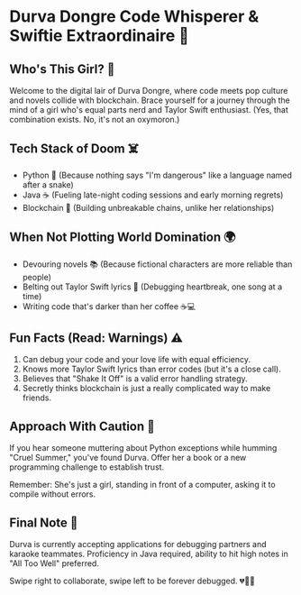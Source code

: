 
# Durva Dongre Code Whisperer & Swiftie Extraordinaire 🎸

## Who's This Girl? 🤔

Welcome to the digital lair of Durva Dongre, where code meets pop culture and novels collide with blockchain. Brace yourself for a journey through the mind of a girl who's equal parts nerd and Taylor Swift enthusiast. (Yes, that combination exists. No, it's not an oxymoron.)

## Tech Stack of Doom ☠️

- Python 🐍 (Because nothing says "I'm dangerous" like a language named after a snake)
- Java ☕ (Fueling late-night coding sessions and early morning regrets)
- Blockchain 🔗 (Building unbreakable chains, unlike her relationships)

## When Not Plotting World Domination 🌍

- Devouring novels 📚 (Because fictional characters are more reliable than people)
- Belting out Taylor Swift lyrics 🎤 (Debugging heartbreak, one song at a time)
- Writing code that's darker than her coffee ☕💻

## Fun Facts (Read: Warnings) ⚠️

1. Can debug your code and your love life with equal efficiency.
2. Knows more Taylor Swift lyrics than error codes (but it's a close call).
3. Believes that "Shake It Off" is a valid error handling strategy.
4. Secretly thinks blockchain is just a really complicated way to make friends.

## Approach With Caution 🚧

If you hear someone muttering about Python exceptions while humming "Cruel Summer," you've found Durva. Offer her a book or a new programming challenge to establish trust. 

Remember: She's just a girl, standing in front of a computer, asking it to compile without errors.

## Final Note 📝

Durva is currently accepting applications for debugging partners and karaoke teammates. Proficiency in Java required, ability to hit high notes in "All Too Well" preferred.

Swipe right to collaborate, swipe left to be forever debugged. 💔👩‍💻
